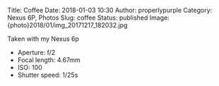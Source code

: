 Title: Coffee
Date: 2018-01-03 10:30
Author: properlypurple
Category: Nexus 6P, Photos
Slug: coffee
Status: published
Image: {photo}2018/01/img_20171217_182032.jpg



Taken with my Nexus 6p

-   Aperture: f/2
-   Focal length: 4.67mm
-   ISO: 100
-   Shutter speed: 1/25s

 
